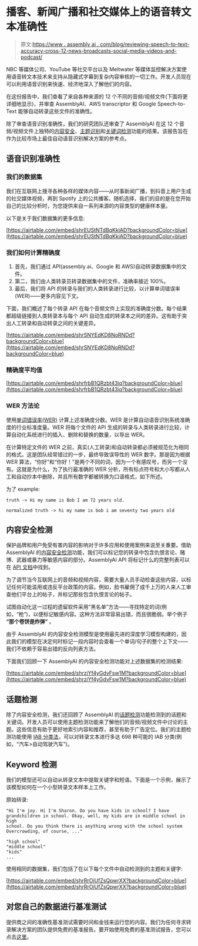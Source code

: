 # 播客、新闻广播和社交媒体上的语音转文本准确性

> 原文:[https://www . assembly ai . com/blog/reviewing-speech-to-text-accuracy-cross-12-news-broadcasts-social-media-videos-and-podcast/](https://www.assemblyai.com/blog/reviewing-speech-to-text-accuracy-across-12-news-broadcasts-social-media-videos-and-podcasts/)

NBC 等媒体公司、YouTube 等社交平台以及 Meltwater 等媒体监控解决方案使用语音转文本技术来支持从隐藏式字幕到复杂内容审核的一切工作。开发人员现在可以利用语音识别来快速、经济地深入了解他们的内容。

在这份报告中，我们查看了来自各种来源的 12 个不同的音频/视频文件(下面将更详细地显示)，并审查 AssemblyAI、AWS transcriptor 和 Google Speech-to-Text 能够自动转录这些文件的准确性。

除了审查语音识别准确性，我们的研究团队还审查了 AssemblyAI 在这 12 个音频/视频文件上独特的[内容安全](https://docs.assemblyai.com/enterprise/content-safety-detection?undefined)、[主题识别](https://docs.assemblyai.com/enterprise/iab-categorization?undefined)和[关键词检测](https://docs.assemblyai.com/all-guides/auto-detecting-key-phrases-words-in-the-transcription-text?undefined)功能的结果。该报告旨在作为比较市场上最佳自动语音识别解决方案的参考点。

## 语音识别准确性

### 我们的数据集

我们在互联网上搜寻各种各样的媒体内容——从时事新闻广播，到抖音上用户生成的社交媒体视频，再到 Spotify 上的公共播客。随机选择，我们的目的是在您开始自己的比较分析时，为您提供来自一系列来源的内容类型的健康样本量。

以下是关于我们数据集的更多信息:

[https://airtable.com/embed/shrEUStNTdBqKkiAD?backgroundColor=blue](https://airtable.com/embed/shrEUStNTdBqKkiAD?backgroundColor=blue)

### 我们如何计算精确度

1.  首先，我们通过 API(assembly ai、Google 和 AWS)自动转录数据集中的文件。
2.  第二，我们由人类转录员转录数据集中的文件，准确率接近 100%。
3.  最后，我们将 API 的转录与我们的人类转录进行比较，以计算单词错误率(WER)——更多内容见下文。

下面，我们概述了每个转录 API 在每个音频文件上实现的准确度分数。每个结果都超级链接到人类转录本与每个 API 自动生成的转录本之间的差异。这有助于突出人工转录和自动转录之间的关键差异。

[https://airtable.com/embed/shrSNYEdKD8NoRNDd?backgroundColor=blue](https://airtable.com/embed/shrSNYEdKD8NoRNDd?backgroundColor=blue)

### 精确度平均值

[https://airtable.com/embed/shrfrbB1QRzbt43iq?backgroundColor=blue](https://airtable.com/embed/shrfrbB1QRzbt43iq?backgroundColor=blue)

### WER 方法论

使用[单词错误率(WER)](https://en.wikipedia.org/wiki/Word_error_rate?undefined) 计算上述准确度分数。WER 是计算自动语音识别系统准确度的行业标准度量。WER 将每个文件的 API 生成的转录与人类转录进行比较，计算自动化系统进行的插入、删除和替换的数量，以导出 WER。

在计算特定文件的 WER 之前，真实(人工转录)和自动转录都必须被规范化为相同的格式。这是团队经常错过的一步，最终导致误导性的 WER 数字。那是因为根据 WER 算法，“你好”和“你好！”是两个不同的词，因为一个有感叹号，而另一个没有。这就是为什么，为了执行最准确的 WER 分析，所有标点符号和大小写都从人工和自动抄本中删除，并且所有数字都被转换为口语格式，如下所述。

为了 example:‍

```
truth -> Hi my name is Bob I am 72 years old.

normalized truth -> hi my name is bob i am seventy two years old
```

## 内容安全检测

保护品牌和用户免受有害内容的影响对于许多应用和使用案例来说至关重要。借助 AssemblyAI 的[内容安全检测](https://docs.assemblyai.com/enterprise/content-safety-detection?undefined)功能，我们可以标记您的转录中包含仇恨言论、赌博、武器或暴力等敏感内容的部分。AssemblyAI API 将标记什么的完整列表可以在 [API 文档](https://docs.assemblyai.com/enterprise/content-safety-detection?undefined)中找到。

为了调节当今互联网上的音频和视频内容，需要大量人员手动检查这些内容，以标记任何可能滥用或违反平台政策的内容。例如，脸书雇佣了成千上万的人来人工审查他们平台上的帖子，并标记那些包含仇恨言论的帖子。

试图自动化这一过程的遗留软件采用“黑名单”方法——寻找特定的词(例如，“枪”)，以便标记敏感内容。这种方法非常容易出错，而且很脆弱。举个例子 ****“那个卷饼是炸弹”**** 。

由于 AssemblyAI 的内容安全检测模型是使用最先进的深度学习模型构建的，因此我们的模型在决定何时标记一段内容时会查看一个单词/句子的整个上下文——我们不依赖于容易出错的反向列表方法。

下面我们回顾一下 AssemblyAI 的内容安全检测功能对上述数据集的检测结果:

[https://airtable.com/embed/shrziYf4yGdvFsw1M?backgroundColor=blue](https://airtable.com/embed/shrziYf4yGdvFsw1M?backgroundColor=blue)

## 话题检测

除了内容安全检测，我们还回顾了 AssemblyAI 的[话题检测](https://docs.assemblyai.com/enterprise/iab-categorization?undefined)功能检测到的话题和关键词。开发人员可以使用主题检测功能来了解他们的音频/视频文件中讨论的主题。这些信息有助于更好地索引内容和推荐，甚至有助于广告定位。我们的主题检测功能使用 [IAB 分类法](https://www.iab.com/guidelines/content-taxonomy/?undefined)，可以对转录文本进行多达 698 种可能的 IAB 分类(例如，“汽车>自动驾驶汽车”)。

## Key‍word 检测

我们的模型还可以自动从转录文本中提取关键字和短语。下面是一个示例，展示了该模型如何在一个小型转录文本样本上工作。

原始转录:

```
"Hi I'm joy. Hi I'm Sharon. Do you have kids in school? I have 
grandchildren in school. Okay, well, my kids are in middle school in high
school. Do you think there is anything wrong with the school system
Overcrowding, of course, ..."
```

```
"high school"
"middle school"
"kids"
...
```

使用相同的数据集，我们包括了在以下每个文件中自动检测到的主题和关键字:

[https://airtable.com/embed/shrRrOiUfZsQpwrXX?backgroundColor=blue](https://airtable.com/embed/shrRrOiUfZsQpwrXX?backgroundColor=blue)

## 对您自己的数据进行基准测试

提供商之间的准确性基准测试需要时间和金钱来运行您的内容。我们为任何寻求转录解决方案的团队提供免费的基准报告。要开始使用免费的基准测试报告，您可以点击[这里](https://www.assemblyai.com/benchmark)。 ****‍**** ‍